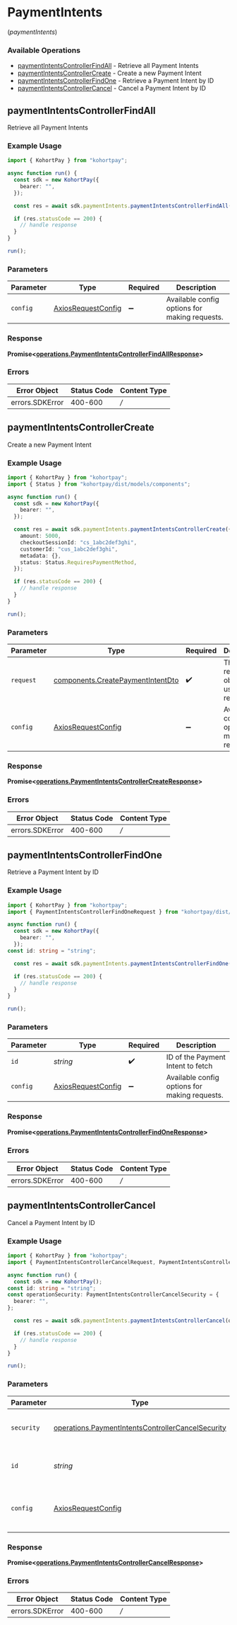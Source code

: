 # PaymentIntents
(*paymentIntents*)

### Available Operations

* [paymentIntentsControllerFindAll](#paymentintentscontrollerfindall) - Retrieve all Payment Intents
* [paymentIntentsControllerCreate](#paymentintentscontrollercreate) - Create a new Payment Intent
* [paymentIntentsControllerFindOne](#paymentintentscontrollerfindone) - Retrieve a Payment Intent by ID
* [paymentIntentsControllerCancel](#paymentintentscontrollercancel) - Cancel a Payment Intent by ID

## paymentIntentsControllerFindAll

Retrieve all Payment Intents

### Example Usage

```typescript
import { KohortPay } from "kohortpay";

async function run() {
  const sdk = new KohortPay({
    bearer: "",
  });

  const res = await sdk.paymentIntents.paymentIntentsControllerFindAll();

  if (res.statusCode == 200) {
    // handle response
  }
}

run();
```

### Parameters

| Parameter                                                    | Type                                                         | Required                                                     | Description                                                  |
| ------------------------------------------------------------ | ------------------------------------------------------------ | ------------------------------------------------------------ | ------------------------------------------------------------ |
| `config`                                                     | [AxiosRequestConfig](https://axios-http.com/docs/req_config) | :heavy_minus_sign:                                           | Available config options for making requests.                |


### Response

**Promise<[operations.PaymentIntentsControllerFindAllResponse](../../models/operations/paymentintentscontrollerfindallresponse.md)>**
### Errors

| Error Object    | Status Code     | Content Type    |
| --------------- | --------------- | --------------- |
| errors.SDKError | 400-600         | */*             |

## paymentIntentsControllerCreate

Create a new Payment Intent

### Example Usage

```typescript
import { KohortPay } from "kohortpay";
import { Status } from "kohortpay/dist/models/components";

async function run() {
  const sdk = new KohortPay({
    bearer: "",
  });

  const res = await sdk.paymentIntents.paymentIntentsControllerCreate({
    amount: 5000,
    checkoutSessionId: "cs_1abc2def3ghi",
    customerId: "cus_1abc2def3ghi",
    metadata: {},
    status: Status.RequiresPaymentMethod,
  });

  if (res.statusCode == 200) {
    // handle response
  }
}

run();
```

### Parameters

| Parameter                                                                              | Type                                                                                   | Required                                                                               | Description                                                                            |
| -------------------------------------------------------------------------------------- | -------------------------------------------------------------------------------------- | -------------------------------------------------------------------------------------- | -------------------------------------------------------------------------------------- |
| `request`                                                                              | [components.CreatePaymentIntentDto](../../models/components/createpaymentintentdto.md) | :heavy_check_mark:                                                                     | The request object to use for the request.                                             |
| `config`                                                                               | [AxiosRequestConfig](https://axios-http.com/docs/req_config)                           | :heavy_minus_sign:                                                                     | Available config options for making requests.                                          |


### Response

**Promise<[operations.PaymentIntentsControllerCreateResponse](../../models/operations/paymentintentscontrollercreateresponse.md)>**
### Errors

| Error Object    | Status Code     | Content Type    |
| --------------- | --------------- | --------------- |
| errors.SDKError | 400-600         | */*             |

## paymentIntentsControllerFindOne

Retrieve a Payment Intent by ID

### Example Usage

```typescript
import { KohortPay } from "kohortpay";
import { PaymentIntentsControllerFindOneRequest } from "kohortpay/dist/models/operations";

async function run() {
  const sdk = new KohortPay({
    bearer: "",
  });
const id: string = "string";

  const res = await sdk.paymentIntents.paymentIntentsControllerFindOne(id);

  if (res.statusCode == 200) {
    // handle response
  }
}

run();
```

### Parameters

| Parameter                                                    | Type                                                         | Required                                                     | Description                                                  |
| ------------------------------------------------------------ | ------------------------------------------------------------ | ------------------------------------------------------------ | ------------------------------------------------------------ |
| `id`                                                         | *string*                                                     | :heavy_check_mark:                                           | ID of the Payment Intent to fetch                            |
| `config`                                                     | [AxiosRequestConfig](https://axios-http.com/docs/req_config) | :heavy_minus_sign:                                           | Available config options for making requests.                |


### Response

**Promise<[operations.PaymentIntentsControllerFindOneResponse](../../models/operations/paymentintentscontrollerfindoneresponse.md)>**
### Errors

| Error Object    | Status Code     | Content Type    |
| --------------- | --------------- | --------------- |
| errors.SDKError | 400-600         | */*             |

## paymentIntentsControllerCancel

Cancel a Payment Intent by ID

### Example Usage

```typescript
import { KohortPay } from "kohortpay";
import { PaymentIntentsControllerCancelRequest, PaymentIntentsControllerCancelSecurity } from "kohortpay/dist/models/operations";

async function run() {
  const sdk = new KohortPay();
const id: string = "string";
const operationSecurity: PaymentIntentsControllerCancelSecurity = {
  bearer: "",
};

  const res = await sdk.paymentIntents.paymentIntentsControllerCancel(operationSecurity, id);

  if (res.statusCode == 200) {
    // handle response
  }
}

run();
```

### Parameters

| Parameter                                                                                                              | Type                                                                                                                   | Required                                                                                                               | Description                                                                                                            |
| ---------------------------------------------------------------------------------------------------------------------- | ---------------------------------------------------------------------------------------------------------------------- | ---------------------------------------------------------------------------------------------------------------------- | ---------------------------------------------------------------------------------------------------------------------- |
| `security`                                                                                                             | [operations.PaymentIntentsControllerCancelSecurity](../../models/operations/paymentintentscontrollercancelsecurity.md) | :heavy_check_mark:                                                                                                     | The security requirements to use for the request.                                                                      |
| `id`                                                                                                                   | *string*                                                                                                               | :heavy_check_mark:                                                                                                     | ID of the Payment Intent to cancel                                                                                     |
| `config`                                                                                                               | [AxiosRequestConfig](https://axios-http.com/docs/req_config)                                                           | :heavy_minus_sign:                                                                                                     | Available config options for making requests.                                                                          |


### Response

**Promise<[operations.PaymentIntentsControllerCancelResponse](../../models/operations/paymentintentscontrollercancelresponse.md)>**
### Errors

| Error Object    | Status Code     | Content Type    |
| --------------- | --------------- | --------------- |
| errors.SDKError | 400-600         | */*             |
